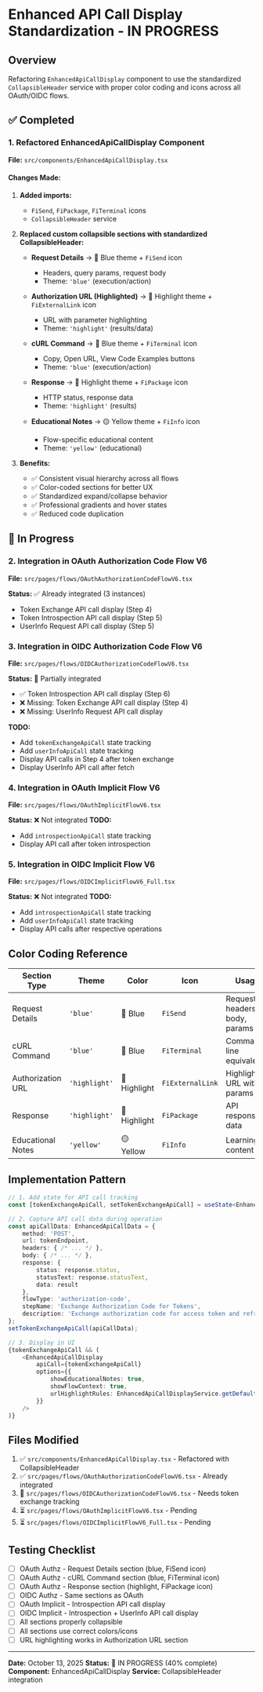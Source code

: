 # Enhanced API Call Display Standardization - IN PROGRESS

## Overview
Refactoring `EnhancedApiCallDisplay` component to use the standardized `CollapsibleHeader` service with proper color coding and icons across all OAuth/OIDC flows.

## ✅ Completed

### 1. Refactored EnhancedApiCallDisplay Component
**File:** `src/components/EnhancedApiCallDisplay.tsx`

#### Changes Made:
1. **Added imports:**
   - `FiSend`, `FiPackage`, `FiTerminal` icons
   - `CollapsibleHeader` service

2. **Replaced custom collapsible sections with standardized CollapsibleHeader:**

   - **Request Details** → 🔵 Blue theme + `FiSend` icon
     - Headers, query params, request body
     - Theme: `'blue'` (execution/action)
   
   - **Authorization URL (Highlighted)** → 💙 Highlight theme + `FiExternalLink` icon
     - URL with parameter highlighting
     - Theme: `'highlight'` (results/data)
   
   - **cURL Command** → 🔵 Blue theme + `FiTerminal` icon
     - Copy, Open URL, View Code Examples buttons
     - Theme: `'blue'` (execution/action)
   
   - **Response** → 💙 Highlight theme + `FiPackage` icon
     - HTTP status, response data
     - Theme: `'highlight'` (results)
   
   - **Educational Notes** → 🟡 Yellow theme + `FiInfo` icon
     - Flow-specific educational content
     - Theme: `'yellow'` (educational)

3. **Benefits:**
   - ✅ Consistent visual hierarchy across all flows
   - ✅ Color-coded sections for better UX
   - ✅ Standardized expand/collapse behavior
   - ✅ Professional gradients and hover states
   - ✅ Reduced code duplication

## 🔄 In Progress

### 2. Integration in OAuth Authorization Code Flow V6
**File:** `src/pages/flows/OAuthAuthorizationCodeFlowV6.tsx`

**Status:** ✅ Already integrated (3 instances)
- Token Exchange API call display (Step 4)
- Token Introspection API call display (Step 5)
- UserInfo Request API call display (Step 5)

### 3. Integration in OIDC Authorization Code Flow V6
**File:** `src/pages/flows/OIDCAuthorizationCodeFlowV6.tsx`

**Status:** 🔄 Partially integrated
- ✅ Token Introspection API call display (Step 6)
- ❌ Missing: Token Exchange API call display (Step 4)
- ❌ Missing: UserInfo Request API call display

**TODO:**
- Add `tokenExchangeApiCall` state tracking
- Add `userInfoApiCall` state tracking
- Display API calls in Step 4 after token exchange
- Display UserInfo API call after fetch

### 4. Integration in OAuth Implicit Flow V6
**File:** `src/pages/flows/OAuthImplicitFlowV6.tsx`

**Status:** ❌ Not integrated
**TODO:**
- Add `introspectionApiCall` state tracking
- Display API call after token introspection

### 5. Integration in OIDC Implicit Flow V6
**File:** `src/pages/flows/OIDCImplicitFlowV6_Full.tsx`

**Status:** ❌ Not integrated
**TODO:**
- Add `introspectionApiCall` state tracking
- Add `userInfoApiCall` state tracking
- Display API calls after respective operations

## Color Coding Reference

| Section Type | Theme | Color | Icon | Usage |
|--------------|-------|-------|------|-------|
| Request Details | `'blue'` | 🔵 Blue | `FiSend` | Request headers, body, params |
| cURL Command | `'blue'` | 🔵 Blue | `FiTerminal` | Command-line equivalent |
| Authorization URL | `'highlight'` | 💙 Highlight | `FiExternalLink` | Highlighted URL with params |
| Response | `'highlight'` | 💙 Highlight | `FiPackage` | API response data |
| Educational Notes | `'yellow'` | 🟡 Yellow | `FiInfo` | Learning content |

## Implementation Pattern

```typescript
// 1. Add state for API call tracking
const [tokenExchangeApiCall, setTokenExchangeApiCall] = useState<EnhancedApiCallData | null>(null);

// 2. Capture API call data during operation
const apiCallData: EnhancedApiCallData = {
    method: 'POST',
    url: tokenEndpoint,
    headers: { /* ... */ },
    body: { /* ... */ },
    response: {
        status: response.status,
        statusText: response.statusText,
        data: result
    },
    flowType: 'authorization-code',
    stepName: 'Exchange Authorization Code for Tokens',
    description: 'Exchange authorization code for access token and refresh token'
};
setTokenExchangeApiCall(apiCallData);

// 3. Display in UI
{tokenExchangeApiCall && (
    <EnhancedApiCallDisplay
        apiCall={tokenExchangeApiCall}
        options={{
            showEducationalNotes: true,
            showFlowContext: true,
            urlHighlightRules: EnhancedApiCallDisplayService.getDefaultHighlightRules('authorization-code')
        }}
    />
)}
```

## Files Modified
1. ✅ `src/components/EnhancedApiCallDisplay.tsx` - Refactored with CollapsibleHeader
2. ✅ `src/pages/flows/OAuthAuthorizationCodeFlowV6.tsx` - Already integrated
3. 🔄 `src/pages/flows/OIDCAuthorizationCodeFlowV6.tsx` - Needs token exchange tracking
4. ⏳ `src/pages/flows/OAuthImplicitFlowV6.tsx` - Pending
5. ⏳ `src/pages/flows/OIDCImplicitFlowV6_Full.tsx` - Pending

## Testing Checklist
- [ ] OAuth Authz - Request Details section (blue, FiSend icon)
- [ ] OAuth Authz - cURL Command section (blue, FiTerminal icon)
- [ ] OAuth Authz - Response section (highlight, FiPackage icon)
- [ ] OIDC Authz - Same sections as OAuth
- [ ] OAuth Implicit - Introspection API call display
- [ ] OIDC Implicit - Introspection + UserInfo API call display
- [ ] All sections properly collapsible
- [ ] All sections use correct colors/icons
- [ ] URL highlighting works in Authorization URL section

---
**Date:** October 13, 2025
**Status:** 🔄 IN PROGRESS (40% complete)
**Component:** EnhancedApiCallDisplay
**Service:** CollapsibleHeader integration
